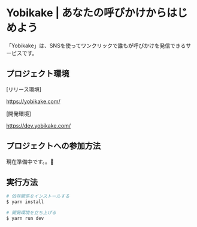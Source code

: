 # Yobikake | あなたの呼びかけからはじめよう

「Yobikake」は、SNSを使ってワンクリックで誰もが呼びかけを発信できるサービスです。


## プロジェクト環境 
[リリース環境]

https://yobikake.com/

[開発環境]

https://dev.yobikake.com/

## プロジェクトへの参加方法
現在準備中です。。🚧


## 実行方法

``` bash
# 依存関係をインストールする
$ yarn install

# 開発環境を立ち上げる
$ yarn run dev
```
